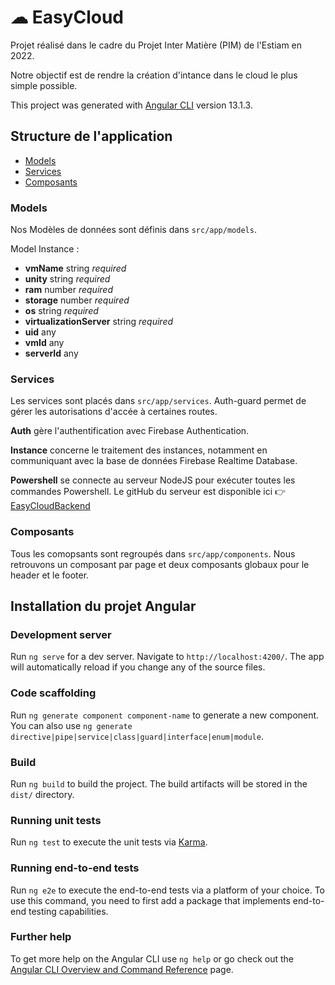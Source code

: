 # ☁ EasyCloud

Projet réalisé dans le cadre du Projet Inter Matière (PIM) de l'Estiam en 2022.

Notre objectif est de rendre la création d'intance dans le cloud le plus simple possible.

This project was generated with [Angular CLI](https://github.com/angular/angular-cli) version 13.1.3.

## Structure de l'application
- [Models](#models)
- [Services](#services)
- [Composants](#composants)

### Models
Nos Modèles de données sont définis dans ```src/app/models```.

Model Instance :

- **vmName** string *required*
- **unity** string *required*
- **ram** number *required*
- **storage** number *required*
- **os** string *required*
- **virtualizationServer** string *required*
- **uid** any
- **vmId** any
- **serverId** any

### Services
Les services sont placés dans ```src/app/services```.
Auth-guard permet de gérer les autorisations d'accée à certaines routes.

**Auth** gère l'authentification avec Firebase Authentication.

**Instance** concerne le traitement des instances, notamment en communiquant avec la base de données Firebase Realtime Database.

**Powershell** se connecte au serveur NodeJS pour exécuter toutes les commandes Powershell. Le gitHub du serveur est disponible ici 👉 [EasyCloudBackend](https://github.com/Hugouverneur/easyCloudBackend)

### Composants
Tous les comopsants sont regroupés dans ```src/app/components```.
Nous retrouvons un composant par page et deux composants globaux pour le header et le footer.

## Installation du projet Angular

### Development server

Run `ng serve` for a dev server. Navigate to `http://localhost:4200/`. The app will automatically reload if you change any of the source files.

### Code scaffolding

Run `ng generate component component-name` to generate a new component. You can also use `ng generate directive|pipe|service|class|guard|interface|enum|module`.

### Build

Run `ng build` to build the project. The build artifacts will be stored in the `dist/` directory.

### Running unit tests

Run `ng test` to execute the unit tests via [Karma](https://karma-runner.github.io).

### Running end-to-end tests

Run `ng e2e` to execute the end-to-end tests via a platform of your choice. To use this command, you need to first add a package that implements end-to-end testing capabilities.

### Further help

To get more help on the Angular CLI use `ng help` or go check out the [Angular CLI Overview and Command Reference](https://angular.io/cli) page.
